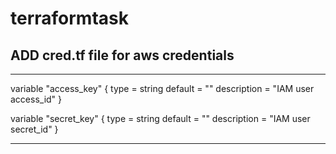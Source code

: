 # terraformtask
## ADD cred.tf file for aws credentials
---
variable "access_key" {
  type = string
  default = ""
  description = "IAM user access_id"
}

variable "secret_key" {
  type = string
  default = ""
  description = "IAM user secret_id"
}

---
